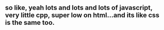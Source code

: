 ## so like, yeah lots and lots and lots of javascript, very little cpp, super low on html...and its like css is the same too.
